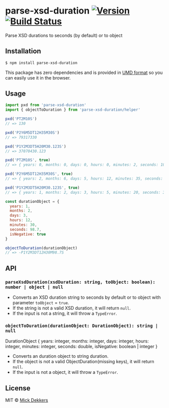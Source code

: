 # parse-xsd-duration [![Version](https://img.shields.io/npm/v/parse-xsd-duration.svg)][npm] [![Build Status](https://travis-ci.com/mickdekkers/parse-xsd-duration.svg?branch=master)](https://travis-ci.com/mickdekkers/parse-xsd-duration)
Parse XSD durations to seconds (by default) or to object

## Installation

```bash
$ npm install parse-xsd-duration
```

This package has zero dependencies and is provided in [UMD format][umd] so you can easily use it in the browser.

## Usage

```js
import pxd from 'parse-xsd-duration'
import { objectToDuration } from 'parse-xsd-duration/helper'

pxd('PT2M10S')
// => 130

pxd('P2Y6M5DT12H35M30S')
// => 79317330

pxd('P1Y2M3DT5H20M30.123S')
// => 37070430.123

pxd('PT2M10S', true)
// => { years: 0, months: 0, days: 0, hours: 0, minutes: 2, seconds: 10, isNegative: 0 }

pxd('P2Y6M5DT12H35M30S', true)
// => { years: 2, months: 6, days: 5, hours: 12, minutes: 35, seconds: 30, isNegative: 0 }

pxd('P1Y2M3DT5H20M30.123S', true)
// => { years: 1, months: 2, days: 3, hours: 5, minutes: 20, seconds: 30.123, isNegative: 0 }

const durationObject = {
  years: 1,
  months: 2,
  days: 3,
  hours: 12,
  minutes: 30,
  seconds: 98.7,
  isNegative: true
}

objectToDuration(durationObject)
// => -P1Y2M3DT12H30M98.7S
```

## API

### `parseXsdDuration(xsdDuration: string, toObject: boolean): number | object | null`

- Converts an XSD duration string to seconds by default or to object with parameter `toObject` = `true`.
- If the string is not a valid XSD duration, it will return `null`.
- If the input is not a string, it will throw a `TypeError`.

### `objectToDuration(durationObject: DurationObject): string | null`

DurationObject {
  years: integer,
  months: integer,
  days: integer,
  hours: integer,
  minutes: integer,
  seconds: double,
  isNegative: boolean | integer
}

- Converts an duration object to string duration.
- If the object is not a valid ObjectDuration(missing keys), it will return `null`.
- If the input is not a object, it will throw a `TypeError`.

## License

MIT © [Mick Dekkers][mickdekkers-gh]

[npm]: https://www.npmjs.com/package/parse-xsd-duration
[umd]: https://github.com/umdjs/umd
[mickdekkers-gh]: https://github.com/mickdekkers
